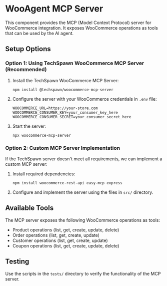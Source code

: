# WooAgent MCP Server

This component provides the MCP (Model Context Protocol) server for WooCommerce integration. It exposes WooCommerce operations as tools that can be used by the AI agent.

## Setup Options

### Option 1: Using TechSpawn WooCommerce MCP Server (Recommended)

1. Install the TechSpawn WooCommerce MCP Server:
   ```
   npm install @techspawn/woocommerce-mcp-server
   ```

2. Configure the server with your WooCommerce credentials in `.env` file:
   ```
   WOOCOMMERCE_URL=https://your-store.com
   WOOCOMMERCE_CONSUMER_KEY=your_consumer_key_here
   WOOCOMMERCE_CONSUMER_SECRET=your_consumer_secret_here
   ```

3. Start the server:
   ```
   npx woocommerce-mcp-server
   ```

### Option 2: Custom MCP Server Implementation

If the TechSpawn server doesn't meet all requirements, we can implement a custom MCP server:

1. Install required dependencies:
   ```
   npm install woocommerce-rest-api easy-mcp express
   ```

2. Configure and implement the server using the files in `src/` directory.

## Available Tools

The MCP server exposes the following WooCommerce operations as tools:

- Product operations (list, get, create, update, delete)
- Order operations (list, get, create, update)
- Customer operations (list, get, create, update)
- Coupon operations (list, get, create, update, delete)

## Testing

Use the scripts in the `tests/` directory to verify the functionality of the MCP server.
